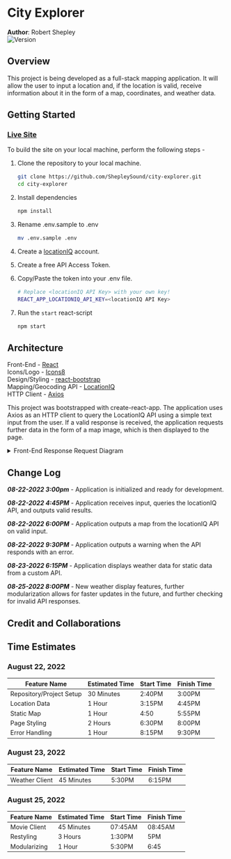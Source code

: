 # City Explorer

**Author**: Robert Shepley  
![Version](https://img.shields.io/github/package-json/v/shepleysound/city-explorer)

## Overview

This project is being developed as a full-stack mapping application. It will allow the user to input a location and, if the location is valid, receive information about it in the form of a map, coordinates, and weather data.

## Getting Started

### [Live Site](https://shepleysound-city-explorer.netlify.app/)

To build the site on your local machine, perform the following steps -

1. Clone the repository to your local machine.

   ```bash
   git clone https://github.com/ShepleySound/city-explorer.git
   cd city-explorer
   ```

2. Install dependencies

   ```bash
   npm install
   ```

3. Rename .env.sample to .env

   ```bash
   mv .env.sample .env
   ```

4. Create a [locationIQ](https://locationiq.com/) account.
5. Create a free API Access Token.
6. Copy/Paste the token into your .env file.

   ```bash
   # Replace <locationIQ API Key> with your own key! 
   REACT_APP_LOCATIONIQ_API_KEY=<locationIQ API Key>
   ```

7. Run the `start` react-script

   ```bash
   npm start
   ```

## Architecture
<!-- Provide a detailed description of the application design. What technologies (languages, libraries, etc) you're using, and any other relevant design information. -->
Front-End - [React](https://reactjs.org/)  
Icons/Logo - [Icons8](icons8.com)  
Design/Styling - [react-bootstrap](https://react-bootstrap.github.io/)  
Mapping/Geocoding API - [LocationIQ](https://locationiq.com/)  
HTTP Client - [Axios](https://www.npmjs.com/package/axios)

This project was bootstrapped with create-react-app. The application uses Axios as an HTTP client to query the LocationIQ API using a simple text input from the user. If a valid response is received, the application requests further data in the form of a map image, which is then displayed to the page.

<details><summary>Front-End Response Request Diagram</summary>

![Request Response Diagram](docs/cityexplorer-requestresponse-diagram.jpg)

![Request Response Diagram](docs/front-end_request-response_v1.jpg')

</details>

## Change Log
<!-- Use this area to document the iterative changes made to your application as each feature is successfully implemented. Use time stamps. Here's an example:
-->

***08-22-2022 3:00pm*** - Application is initialized and ready for development.  

***08-22-2022 4:45PM*** - Application receives input, queries the locationIQ API, and outputs valid results.  

***08-22-2022 6:00PM*** - Application outputs a map from the locationIQ API on valid input.  

***08-22-2022 9:30PM*** - Application outputs a warning when the API responds with an error.  

***08-23-2022 6:15PM*** - Application displays weather data for static data from a custom API.

***08-25-2022 8:00PM*** - New weather display features, further modularization allows for faster updates in the future, and further checking for invalid API responses.

## Credit and Collaborations
<!-- Give credit (and a link) to other people or resources that helped you build this application. -->

## Time Estimates

### August 22, 2022

| Feature Name | Estimated Time | Start Time | Finish Time |
| ------------ | -------------- | ---------- | ----------- |
| Repository/Project Setup | 30 Minutes | 2:40PM | 3:00PM |
| Location Data | 1 Hour | 3:15PM | 4:45PM |
| Static Map | 1 Hour | 4:50 | 5:55PM |
| Page Styling | 2 Hours | 6:30PM | 8:00PM |
| Error Handling | 1 Hour | 8:15PM | 9:30PM |

### August 23, 2022

| Feature Name | Estimated Time | Start Time | Finish Time |
| ------------ | -------------- | ---------- | ----------- |
| Weather Client | 45 Minutes | 5:30PM | 6:15PM |

### August 25, 2022

| Feature Name | Estimated Time | Start Time | Finish Time |
| ------------ | -------------- | ---------- | ----------- |
| Movie Client | 45 Minutes | 07:45AM | 08:45AM |
| Restyling | 3 Hours | 1:30PM | 5PM |
| Modularizing | 1 Hour | 5:30PM | 6:45 |
